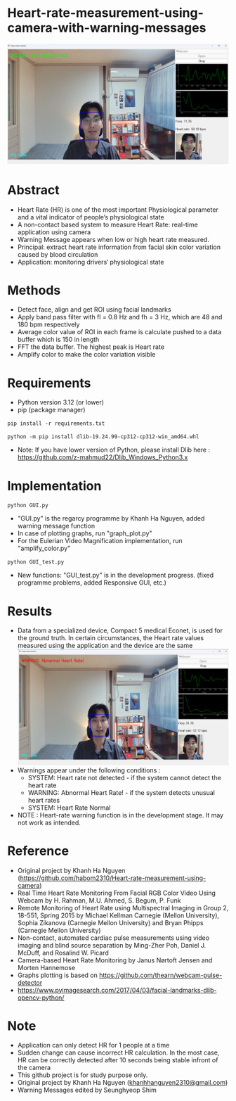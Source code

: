 # Heart-rate-measurement-using-camera-with-warning-messages
![Result](https://github.com/coopshim/heart-rate-camera-with-warnings/blob/master/result2.png)
# Abstract
- Heart Rate (HR) is one of the most important Physiological parameter and a vital indicator of people‘s physiological state
- A non-contact based system to measure Heart Rate: real-time application using camera
- Warning Message appears when low or high heart rate measured.
- Principal: extract heart rate information from facial skin color variation caused by blood circulation 
- Application: monitoring drivers‘ physiological state

# Methods 
- Detect face, align and get ROI using facial landmarks
- Apply band pass filter with fl = 0.8 Hz and fh = 3 Hz, which are 48 and 180 bpm respectively
- Average color value of ROI in each frame is calculate pushed to a data buffer which is 150 in length
- FFT the data buffer. The highest peak is Heart rate
- Amplify color to make the color variation visible 

# Requirements
- Python version 3.12 (or lower)
- pip (package manager)

```
pip install -r requirements.txt
```
```
python -m pip install dlib-19.24.99-cp312-cp312-win_amd64.whl
```
- Note: If you have lower version of Python, please install Dlib here : https://github.com/z-mahmud22/Dlib_Windows_Python3.x

# Implementation
```
python GUI.py
```
- "GUI.py" is the regarcy programme by Khanh Ha Nguyen, added warning message function
- In case of plotting graphs, run "graph_plot.py" 
- For the Eulerian Video Magnification implementation, run "amplify_color.py"
```
python GUI_test.py
```
- New functions: "GUI_test.py" is in the development progress. (fixed programme problems, added Responsive GUI, etc.)

# Results
- Data from a specialized device, Compact 5 medical Econet, is used for the ground truth. In certain circumstances, the Heart rate values measured using the application and the device are the same
![Result2](https://github.com/coopshim/heart-rate-camera-with-warnings/blob/master/result1.png)
- Warnings appear under the following conditions :
  - SYSTEM: Heart rate not detected - if the system cannot detect the heart rate
  - WARNING: Abnormal Heart Rate! - if the system detects unusual heart rates
  - SYSTEM: Heart Rate Normal
- NOTE : Heart-rate warning function is in the development stage. It may not work as intended.

# Reference
- Original project by Khanh Ha Nguyen (https://github.com/habom2310/Heart-rate-measurement-using-camera)
- Real Time Heart Rate Monitoring From Facial RGB Color Video Using Webcam by H. Rahman, M.U. Ahmed, S. Begum, P. Funk
- Remote Monitoring of Heart Rate using Multispectral Imaging in Group 2, 18-551, Spring 2015 by Michael Kellman Carnegie (Mellon University), Sophia Zikanova (Carnegie Mellon University) and Bryan Phipps (Carnegie Mellon University)
- Non-contact, automated cardiac pulse measurements using video imaging and blind source separation by Ming-Zher Poh, Daniel J. McDuff, and Rosalind W. Picard
- Camera-based Heart Rate Monitoring by Janus Nørtoft Jensen and Morten Hannemose
- Graphs plotting is based on https://github.com/thearn/webcam-pulse-detector
- https://www.pyimagesearch.com/2017/04/03/facial-landmarks-dlib-opencv-python/

# Note
- Application can only detect HR for 1 people at a time
- Sudden change can cause incorrect HR calculation. In the most case, HR can be correctly detected after 10 seconds being stable infront of the camera
- This github project is for study purpose only.
- Original project by Khanh Ha Nguyen (khanhhanguyen2310@gmail.com)
- Warning Messages edited by Seunghyeop Shim

